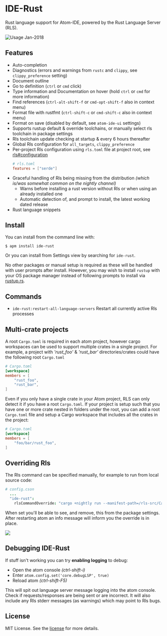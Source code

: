 # IDE-Rust
Rust language support for Atom-IDE, powered by the Rust Language Server (RLS).

![](http://image.ibb.co/gwfQTm/output.gif "Usage Jan-2018")

## Features
 - Auto-completion
 - Diagnostics (errors and warnings from `rustc` and `clippy`, see `clippy_preference` setting)
 - Document outline
 - Go to definition (`ctrl` or `cmd` click)
 - Type information and Documentation on hover (hold `ctrl` or `cmd` for more information)
 - Find references (`ctrl-alt-shift-f` or `cmd-opt-shift-f` also in context menu)
 - Format file with rustfmt (`ctrl-shift-c` or `cmd-shift-c` also in context menu)
 - Format on save (disabled by default, see `atom-ide-ui` settings)
 - Supports rustup default & override toolchains, or manually select rls toolchain in package settings
 - Rls toolchain update checking at startup & every 6 hours thereafter
 - Global Rls configuration for `all_targets`, `clippy_preference`
 - Per-project Rls configuration using `rls.toml` file at project root, see [rls#configuration](https://github.com/rust-lang-nursery/rls#configuration)
   ```toml
   # rls.toml
   features = ["serde"]
   ```
 - Graceful handling of Rls being missing from the distribution _(which is/was somewhat common on the nightly channel)_
   * Warns before installing a rust version without Rls or when using an already installed one
   * Automatic detection of, and prompt to install, the latest working dated release
 - Rust language snippets

## Install
You can install from the command line with:
```
$ apm install ide-rust
```
Or you can install from Settings view by searching for `ide-rust`.

No other packages or manual setup is required as these will be handled with user prompts after install. However, you may wish to install `rustup` with your OS package manager instead of following prompts to install via [rustup.rs](https://rustup.rs).

## Commands
- `ide-rust:restart-all-language-servers` Restart all currently active Rls processes

## Multi-crate projects
A root `Cargo.toml` is required in each atom project, however cargo workspaces can be used to support multiple crates in a single project.
For example, a project with *'rust_foo'* & *'rust_bar'* directories/crates could have the following root `Cargo.toml`
```toml
# Cargo.toml
[workspace]
members = [
    "rust_foo",
    "rust_bar",
]
```

Even if you only have a single crate in your Atom project, RLS can only detect it if you
have a root `Cargo.toml`. If your project is setup such that you have one or more crate nested
in folders under the root, you can add a root `Cargo.toml` file and setup a Cargo workspace that
includes all the crates in the project:
```toml
# Cargo.toml
[workspace]
members = [
    "foo/bar/rust_foo",
]
```

## Overriding Rls
The Rls command can be specified manually, for example to run from local source code:
```cson
# config.cson
  ...
  "ide-rust":
    rlsCommandOverride: "cargo +nightly run --manifest-path=/rls-src/Cargo.toml"
```
When set you'll be able to see, and remove, this from the package settings. After restarting atom an info message will inform you the override is in place.

![](https://image.ibb.co/jsR65w/rls_Command_Override_Info.png)

## Debugging IDE-Rust
If stuff isn't working you can try **enabling logging** to debug:
  * Open the atom console _(ctrl-shift-i)_
  * Enter `atom.config.set('core.debugLSP', true)`
  * Reload atom _(ctrl-shift-F5)_

This will spit out language server message logging into the atom console. Check if requests/responses are being sent or are incorrect. It will also include any Rls stderr messages (as warnings) which may point to Rls bugs.

## License
MIT License. See the [license](LICENSE) for more details.
